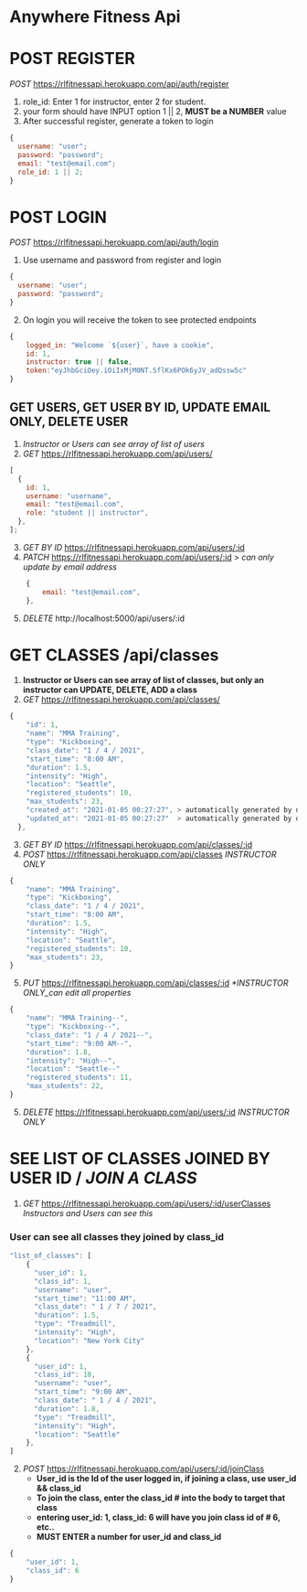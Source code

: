 # Anywhere Fitness Api

# POST REGISTER

_POST_ https://rlfitnessapi.herokuapp.com/api/auth/register

1. role_id: Enter 1 for instructor, enter 2 for student.
2. your form should have INPUT option 1 || 2, **MUST be a NUMBER** value
3. After successful register, generate a token to login

```javascript
{
  username: "user";
  password: "password";
  email: "test@email.com";
  role_id: 1 || 2;
}
```

# POST LOGIN

_POST_ https://rlfitnessapi.herokuapp.com/api/auth/login

1. Use username and password from register and login

```javascript
{
  username: "user";
  password: "password";
}
```

2. On login you will receive the token to see protected endpoints

```javascript
{
    logged_in: "Welcome `${user}`, have a cookie",
    id: 1,
    instructor: true || false,
    token:"eyJhbGciOey.iOiIxMjM0NT.SflKx6POk6yJV_adQssw5c"
}
```

## GET USERS, GET USER BY ID, UPDATE EMAIL ONLY, DELETE USER

1. _Instructor or Users can see array of list of users_
2. _GET_ https://rlfitnessapi.herokuapp.com/api/users/

```javascript
[
  {
    id: 1,
    username: "username",
    email: "test@email.com",
    role: "student || instructor",
  },
];
```

3. _GET BY ID_ https://rlfitnessapi.herokuapp.com/api/users/:id
4. _PATCH_ https://rlfitnessapi.herokuapp.com/api/users/:id > _can only update by email address_

```javascript
    {
        email: "test@email.com",
    },
```

5. _DELETE_ http://localhost:5000/api/users/:id

# GET CLASSES /api/classes

1. **Instructor or Users can see array of list of classes, but only an instructor can UPDATE, DELETE, ADD a class**
2. _GET_ https://rlfitnessapi.herokuapp.com/api/classes/

```javascript
{
    "id": 1,
    "name": "MMA Training",
    "type": "Kickboxing",
    "class_date": "1 / 4 / 2021",
    "start_time": "8:00 AM",
    "duration": 1.5,
    "intensity": "High",
    "location": "Seattle",
    "registered_students": 10,
    "max_students": 23,
    "created_at": "2021-01-05 00:27:27", > automatically generated by database, DO NOT add to form
    "updated_at": "2021-01-05 00:27:27"  > automatically generated by database, DO NOT add to form
  },
```

3. _GET BY ID_ https://rlfitnessapi.herokuapp.com/api/classes/:id
4. _POST_ https://rlfitnessapi.herokuapp.com/api/classes _*INSTRUCTOR ONLY*_

```javascript
{
    "name": "MMA Training",
    "type": "Kickboxing",
    "class_date": "1 / 4 / 2021",
    "start_time": "8:00 AM",
    "duration": 1.5,
    "intensity": "High",
    "location": "Seattle",
    "registered_students": 10,
    "max_students": 23,
}
```

5. _PUT_ https://rlfitnessapi.herokuapp.com/api/classes/:id _\**INSTRUCTOR ONLY*\_can edit all properties_

```javascript
{
    "name": "MMA Training--",
    "type": "Kickboxing--",
    "class_date": "1 / 4 / 2021--",
    "start_time": "9:00 AM--",
    "duration": 1.8,
    "intensity": "High--",
    "location": "Seattle--"
    "registered_students": 11,
    "max_students": 22,
}
```

5. _DELETE_ https://rlfitnessapi.herokuapp.com/api/users/:id _*INSTRUCTOR ONLY*_

# SEE LIST OF CLASSES JOINED BY USER ID / _JOIN A CLASS_

1. _GET_ https://rlfitnessapi.herokuapp.com/api/users/:id/userClasses _Instructors and Users can see this_

### User can see all classes they joined by **class_id**

```javascript
"list_of_classes": [
    {
      "user_id": 1,
      "class_id": 1,
      "username": "user",
      "start_time": "11:00 AM",
      "class_date": " 1 / 7 / 2021",
      "duration": 1.5,
      "type": "Treadmill",
      "intensity": "High",
      "location": "New York City"
    },
    {
      "user_id": 1,
      "class_id": 10,
      "username": "user",
      "start_time": "9:00 AM",
      "class_date": " 1 / 4 / 2021",
      "duration": 1.8,
      "type": "Treadmill",
      "intensity": "High",
      "location": "Seattle"
    },
]
```

2. _POST_ https://rlfitnessapi.herokuapp.com/api/users/:id/joinClass
   - **User_id is the Id of the user logged in, if joining a class, use user_id && class_id**
   - **To join the class, enter the class_id # into the body to target that class**
   - **entering user_id: 1, class_id: 6 will have you join class id of # 6, etc..**
   - **MUST ENTER a number for user_id and class_id**

```javascript
{
	"user_id": 1,
	"class_id": 6
}
```
